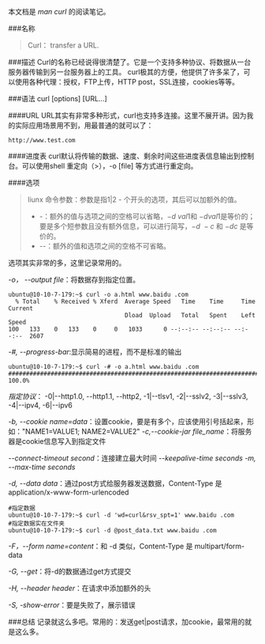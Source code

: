 <!--
author: 刘青
date: 2016-06-01
title: Curl学习笔记
tags: linux
category: linux
status: publish
summary: curl-常用选项
-->

本文档是 $man\ curl$ 的阅读笔记。

###名称
> Curl： transfer a URL.

###描述
Curl的名称已经说得很清楚了。它是一个支持多种协议、将数据从一台服务器传输到另一台服务器上的工具。
curl极其的方便，他提供了许多呆了，可以使用各种代理：授权，FTP上传，HTTP post，SSL连接，cookies等等。

###语法
curl [options] [URL...]

####URL
URL其实有非常多种形式，curl也支持多连接。这里不展开讲。因为我的实际应用场景用不到，用最普通的就可以了：
```
http://www.test.com
```
####进度表
curl默认将传输的数据、速度、剩余时间这些进度表信息输出到控制台。可以使用shell 重定向（>），-o [file] 等方式进行重定向。

####选项
> liunx 命令参数：参数是指1|2 - 个开头的选项，其后可以加额外的值。
> - -：额外的值与选项之间的空格可以省略，$-d\ val1$和 $-dval1$是等价的；要是多个短参数且没有额外信息，可以进行简写，$-d \ -c$ 和 $-dc$ 是等价的。
> - --：额外的值和选项之间的空格不可省略。

选项其实非常的多，这里记录常用的。

*-o， --output file*：将数据存到指定位置。
```
ubuntu@10-10-7-179:~$ curl -o a.html www.baidu .com
  % Total    % Received % Xferd  Average Speed   Time    Time     Time  Current
                                 Dload  Upload   Total   Spent    Left  Speed
100   133    0   133    0     0   1033      0 --:--:-- --:--:-- --:--:--  2607
```

*-#, --progress-bar*:显示简易的进程，而不是标准的输出
```
ubuntu@10-10-7-179:~$ curl -# -o a.html www.baidu .com
######################################################################## 100.0%
```

*指定协议*： -0|--http1.0, --http1.1, --http2, -1|--tlsv1, -2|--sslv2, -3|--sslv3, -4|--ipv4, -6|--ipv6

*-b, --cookie name=data*：设置cookie，要是有多个，应该使用引号括起来，形如："NAME1=VALUE1; NAME2=VALUE2"
*-c,--cookie-jar file_name*：将服务器是cookie信息写入到指定文件

*--connect-timeout second*：连接建立最大时间
*--keepalive-time seconds*
*-m, --max-time seconds*

*-d, --data data*：通过post方式给服务器发送数据，Content-Type 是 application/x-www-form-urlencoded
```
#指定数据
ubuntu@10-10-7-179:~$ curl -d 'wd=curl&rsv_spt=1' www.baidu .com
#指定数据实在文件夹
ubuntu@10-10-7-179:~$ curl -d @post_data.txt www.baidu .com
```

*-F，--form name=content*：和 -d 类似，Content-Type 是 multipart/form-data

*-G, --get*：将-d的数据通过get方式提交

*-H, --header header*：在请求中添加额外的头

*-S, -show-error*：要是失败了，展示错误


###总结
记录就这么多吧。常用的：发送get|post请求，加cookie，最常用的就是这么多。
